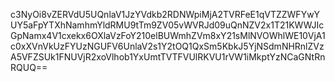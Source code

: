 c3NyOi8vZERVdU5UQnlaV1JzYVdkb2RDNWpiMjA2TVRFeE1qVTZZWFYwYUY5aFpYTXhNamhmYldRMU9tTm9ZV05vWVRJd09uQnNZV2x1T21KWWJIcGpNamx4V1cxekx6OXlaVzFoY210elBUWmhZVm8xY21sMlNVOWhlWE10VjA1c0xXVnVkUzFYUzNGUFV6UnlaV2s1Y2tOQ1QxSm5KbkJ5YjNSdmNHRnlZVzA5VFZSUk1FNUVjR2xoVlhob1YxUmtTVTFVUlRKVU1rVW1iMkptYzNCaGNtRnRQUQ==
